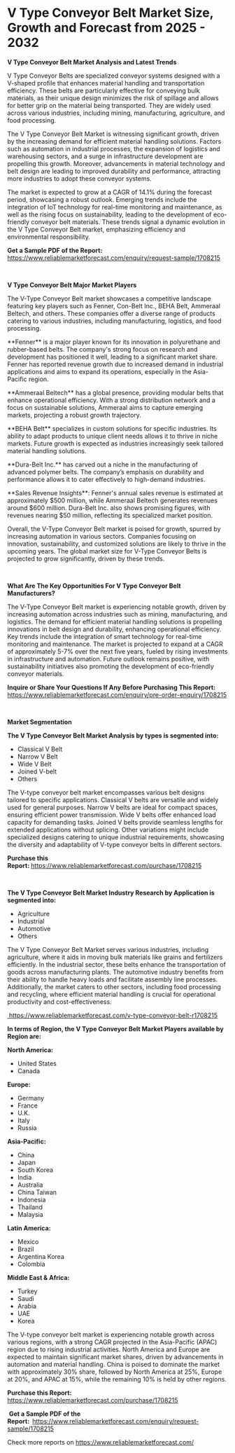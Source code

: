 <p><h1>V Type Conveyor Belt Market Size, Growth and Forecast from 2025 - 2032</h1></p><p><strong>V Type Conveyor Belt Market Analysis and Latest Trends</strong></p>
<p><p>V Type Conveyor Belts are specialized conveyor systems designed with a V-shaped profile that enhances material handling and transportation efficiency. These belts are particularly effective for conveying bulk materials, as their unique design minimizes the risk of spillage and allows for better grip on the material being transported. They are widely used across various industries, including mining, manufacturing, agriculture, and food processing.</p><p>The V Type Conveyor Belt Market is witnessing significant growth, driven by the increasing demand for efficient material handling solutions. Factors such as automation in industrial processes, the expansion of logistics and warehousing sectors, and a surge in infrastructure development are propelling this growth. Moreover, advancements in material technology and belt design are leading to improved durability and performance, attracting more industries to adopt these conveyor systems.</p><p>The market is expected to grow at a CAGR of 14.1% during the forecast period, showcasing a robust outlook. Emerging trends include the integration of IoT technology for real-time monitoring and maintenance, as well as the rising focus on sustainability, leading to the development of eco-friendly conveyor belt materials. These trends signal a dynamic evolution in the V Type Conveyor Belt market, emphasizing efficiency and environmental responsibility.</p></p>
<p><strong>Get a Sample PDF of the Report:&nbsp;</strong> <a href="https://www.reliablemarketforecast.com/enquiry/request-sample/1708215?utm_campaign=2300&utm_medium=2&utm_source=Github&utm_content=ia&utm_term=25032025&utm_id=v-type-conveyor-belt">https://www.reliablemarketforecast.com/enquiry/request-sample/1708215</a></p>
<p>&nbsp;</p>
<p><strong>V Type Conveyor Belt Major Market Players</strong></p>
<p><p>The V-Type Conveyor Belt market showcases a competitive landscape featuring key players such as Fenner, Con-Belt Inc., BEHA Belt, Ammeraal Beltech, and others. These companies offer a diverse range of products catering to various industries, including manufacturing, logistics, and food processing.</p><p>**Fenner** is a major player known for its innovation in polyurethane and rubber-based belts. The company's strong focus on research and development has positioned it well, leading to a significant market share. Fenner has reported revenue growth due to increased demand in industrial applications and aims to expand its operations, especially in the Asia-Pacific region.</p><p>**Ammeraal Beltech** has a global presence, providing modular belts that enhance operational efficiency. With a strong distribution network and a focus on sustainable solutions, Ammeraal aims to capture emerging markets, projecting a robust growth trajectory.</p><p>**BEHA Belt** specializes in custom solutions for specific industries. Its ability to adapt products to unique client needs allows it to thrive in niche markets. Future growth is expected as industries increasingly seek tailored material handling solutions.</p><p>**Dura-Belt Inc.** has carved out a niche in the manufacturing of advanced polymer belts. The company’s emphasis on durability and performance allows it to cater effectively to high-demand industries.</p><p>**Sales Revenue Insights**: Fenner's annual sales revenue is estimated at approximately $500 million, while Ammeraal Beltech generates revenues around $600 million. Dura-Belt Inc. also shows promising figures, with revenues nearing $50 million, reflecting its specialized market position.</p><p>Overall, the V-Type Conveyor Belt market is poised for growth, spurred by increasing automation in various sectors. Companies focusing on innovation, sustainability, and customized solutions are likely to thrive in the upcoming years. The global market size for V-Type Conveyor Belts is projected to grow significantly, driven by these trends.</p></p>
<p>&nbsp;</p>
<p><strong>What Are The Key Opportunities For V Type Conveyor Belt Manufacturers?</strong></p>
<p><p>The V-Type Conveyor Belt market is experiencing notable growth, driven by increasing automation across industries such as mining, manufacturing, and logistics. The demand for efficient material handling solutions is propelling innovations in belt design and durability, enhancing operational efficiency. Key trends include the integration of smart technology for real-time monitoring and maintenance. The market is projected to expand at a CAGR of approximately 5-7% over the next five years, fueled by rising investments in infrastructure and automation. Future outlook remains positive, with sustainability initiatives also promoting the development of eco-friendly conveyor materials.</p></p>
<p><strong>Inquire or Share Your Questions If Any Before Purchasing This Report:</strong> <a href="https://www.reliablemarketforecast.com/enquiry/pre-order-enquiry/1708215?utm_campaign=2300&utm_medium=2&utm_source=Github&utm_content=ia&utm_term=25032025&utm_id=v-type-conveyor-belt">https://www.reliablemarketforecast.com/enquiry/pre-order-enquiry/1708215</a></p>
<p>&nbsp;</p>
<p><strong>Market Segmentation</strong></p>
<p><strong>The V Type Conveyor Belt Market Analysis by types is segmented into:</strong></p>
<p><ul><li>Classical V Belt</li><li>Narrow V Belt</li><li>Wide V Belt</li><li>Joined V-belt</li><li>Others</li></ul></p>
<p><p>The V-type conveyor belt market encompasses various belt designs tailored to specific applications. Classical V belts are versatile and widely used for general purposes. Narrow V belts are ideal for compact spaces, ensuring efficient power transmission. Wide V belts offer enhanced load capacity for demanding tasks. Joined V belts provide seamless lengths for extended applications without splicing. Other variations might include specialized designs catering to unique industrial requirements, showcasing the diversity and adaptability of V-type conveyor belts in different sectors.</p></p>
<p><strong>Purchase this Report:&nbsp;</strong><a href="https://www.reliablemarketforecast.com/purchase/1708215?utm_campaign=2300&utm_medium=2&utm_source=Github&utm_content=ia&utm_term=25032025&utm_id=v-type-conveyor-belt">https://www.reliablemarketforecast.com/purchase/1708215</a></p>
<p>&nbsp;</p>
<p><strong>The V Type Conveyor Belt Market Industry Research by Application is segmented into:</strong></p>
<p><ul><li>Agriculture</li><li>Industrial</li><li>Automotive</li><li>Others</li></ul></p>
<p><p>The V Type Conveyor Belt Market serves various industries, including agriculture, where it aids in moving bulk materials like grains and fertilizers efficiently. In the industrial sector, these belts enhance the transportation of goods across manufacturing plants. The automotive industry benefits from their ability to handle heavy loads and facilitate assembly line processes. Additionally, the market caters to other sectors, including food processing and recycling, where efficient material handling is crucial for operational productivity and cost-effectiveness.</p></p>
<p><a href="https://www.reliablemarketforecast.com/v-type-conveyor-belt-r1708215?utm_campaign=2300&utm_medium=2&utm_source=Github&utm_content=ia&utm_term=25032025&utm_id=v-type-conveyor-belt">&nbsp;https://www.reliablemarketforecast.com/v-type-conveyor-belt-r1708215</a></p>
<p><strong>In terms of Region, the V Type Conveyor Belt Market Players available by Region are:</strong></p>
<p>
    <p> <strong> North America: </strong>
        <ul>
            <li>United States</li>
            <li>Canada</li>
        </ul>
        </p> 
    <p> <strong> Europe: </strong>
        <ul>
            <li>Germany</li>
            <li>France</li>
            <li>U.K.</li>
            <li>Italy</li>
            <li>Russia</li>
        </ul>
        </p> 
    <p> <strong> Asia-Pacific: </strong>
        <ul>
            <li>China</li>
            <li>Japan</li>
            <li>South Korea</li>
            <li>India</li>
            <li>Australia</li>
            <li>China Taiwan</li>
            <li>Indonesia</li>
            <li>Thailand</li>
            <li>Malaysia</li>
        </ul>
        </p> 
    <p> <strong> Latin America: </strong>
        <ul>
            <li>Mexico</li>
            <li>Brazil</li>
            <li>Argentina Korea</li>
            <li>Colombia</li>
        </ul>
        </p> 
    <p> <strong> Middle East & Africa: </strong>
        <ul>
            <li>Turkey</li>
            <li>Saudi</li>
            <li>Arabia</li>
            <li>UAE</li>
            <li>Korea</li>
        </ul>
    </p>
    </p>
<p><p>The V-type conveyor belt market is experiencing notable growth across various regions, with a strong CAGR projected in the Asia-Pacific (APAC) region due to rising industrial activities. North America and Europe are expected to maintain significant market shares, driven by advancements in automation and material handling. China is poised to dominate the market with approximately 30% share, followed by North America at 25%, Europe at 20%, and APAC at 15%, while the remaining 10% is held by other regions.</p></p>
<p><strong>Purchase this Report: </strong><a href="https://www.reliablemarketforecast.com/purchase/1708215?utm_campaign=2300&utm_medium=2&utm_source=Github&utm_content=ia&utm_term=25032025&utm_id=v-type-conveyor-belt">https://www.reliablemarketforecast.com/purchase/1708215</a></p>
<p>&nbsp;<strong>Get a Sample PDF of the Report:&nbsp;&nbsp;</strong><a href="https://www.reliablemarketforecast.com/enquiry/request-sample/1708215?utm_campaign=2300&utm_medium=2&utm_source=Github&utm_content=ia&utm_term=25032025&utm_id=v-type-conveyor-belt">https://www.reliablemarketforecast.com/enquiry/request-sample/1708215</a></p>
<p><strong></strong></p>
<p>Check more reports on <a href="https://www.reliablemarketforecast.com/?utm_campaign=2300&utm_medium=2&utm_source=Github&utm_content=ia&utm_term=25032025&utm_id=v-type-conveyor-belt">https://www.reliablemarketforecast.com/</a></p>